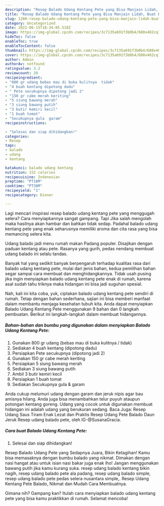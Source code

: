 ```yaml
---
description: "Resep Balado Udang Kentang Pete yang Bisa Manjain Lidah, Buat Buka Puasa Bikin Ngiler"
title: "Resep Balado Udang Kentang Pete yang Bisa Manjain Lidah, Buat Buka Puasa Bikin Ngiler"
slug: 1280-resep-balado-udang-kentang-pete-yang-bisa-manjain-lidah-buat-buka-puasa-bikin-ngiler
category: Uncategorized
date: 2022-06-15T18:34:05.518Z
image: https://img-global.cpcdn.com/recipes/3c7135a691f3b0b4/680x482cq70/balado-udang-kentang-pete-foto-resep-utama.jpg
hideToc: false
enableToc: true
enableTocContent: false
thumbnail: https://img-global.cpcdn.com/recipes/3c7135a691f3b0b4/680x482cq70/balado-udang-kentang-pete-foto-resep-utama.jpg
cover: https://img-global.cpcdn.com/recipes/3c7135a691f3b0b4/680x482cq70/balado-udang-kentang-pete-foto-resep-utama.jpg
author: Admin
authorAv: notfound
ratingvalue: 3.2
reviewcount: 20
recipeingredient:
- "800 gr udang bebas mau di buka kulitnya  tidak"
- "4 buah kentang dipotong dadu"
- " Pete secukupnya dipotong jadi 2"
- "150 gr cabe merah keriting"
- "5 siung bawang merah"
- "3 siung bawang putih"
- "3 butir kemiri kecil"
- "1 buah tomat"
- "Secukupnya gula  garam"
recipeinstructions:

- "Selesai dan siap dihidangkan!"
categories:
- Resep
tags:
- balado
- udang
- kentang

katakunci: balado udang kentang 
nutrition: 152 calories
recipecuisine: Indonesian
preptime: "PT18M"
cooktime: "PT38M"
recipeyield: "1"
recipecategory: Dinner

---
```



Lagi mencari inspirasi resep balado udang kentang pete yang menggugah selera? Cara menyiapkannya sangat gampang. Tapi Jika salah mengolah maka hasilnya akan hambar dan bahkan tidak sedap. Padahal balado udang kentang pete yang enak seharusnya memiliki aroma dan cita rasa yang bisa memancing selera kita.


Udang balado jadi menu rumah makan Padang populer. Disajikan dengan paduan kentang atau pete. Rasanya yang gurih, pedas nendang membuat udang balado ini selalu tandas.

Banyak hal yang sedikit banyak berpengaruh terhadap kualitas rasa dari balado udang kentang pete, mulai dari jenis bahan, kedua pemilihan bahan segar sampai cara membuat dan menghidangkannya. Tidak usah pusing jika ingin menyiapkan balado udang kentang pete enak di rumah, karena asal sudah tahu triknya maka hidangan ini bisa jadi suguhan spesial.


Nah, kali ini kita coba, yuk, ciptakan balado udang kentang pete sendiri di rumah. Tetap dengan bahan sederhana, sajian ini bisa memberi manfaat dalam membantu menjaga kesehatan tubuh kita. Anda dapat menyiapkan Balado Udang Kentang Pete menggunakan 9 bahan dan 0 langkah pembuatan. Berikut ini langkah-langkah dalam membuat hidangannya.

<!--inarticleads1-->

##### Bahan-bahan dan bumbu yang digunakan dalam menyiapkan Balado Udang Kentang Pete:

1. Gunakan 800 gr udang (bebas mau di buka kulitnya / tidak)
1. Sediakan 4 buah kentang (dipotong dadu)
1. Persiapkan  Pete secukupnya (dipotong jadi 2)
1. Gunakan 150 gr cabe merah keriting
1. Persiapkan 5 siung bawang merah
1. Sediakan 3 siung bawang putih
1. Ambil 3 butir kemiri kecil
1. Persiapkan 1 buah tomat
1. Sediakan Secukupnya gula &amp; garam


Anda cukup melumuri udang dengan garam dan jeruk nipis agar bau amisnya hilang. Anda juga bisa menambahkan telur puyuh ataupun potongan kentang goreng. Udang yang cocok untuk digunakan membuat hidangan ini adalah udang yang berukuran sedang. Baca Juga: Resep Udang Saus Tiram Enak Lezat dan Praktis Resep Udang Pete Balado Daun Jeruk⁣ Resep udang balado pete, oleh IG-@SusanaGracia. 

<!--inarticleads2-->

##### Cara buat Balado Udang Kentang Pete:


1. Selesai dan siap dihidangkan!

Resep Balado Udang Pete yang Sedapnya Juara, Bikin Ketagihan! Kamu bisa memasaknya dengan bumbu balado yang nikmat. Dimakan dengan nasi hangat atau untuk isian nasi bakar juga enak lho! Jangan menggunakan bawang putih jika kamu kurang suka. resep udang balado kentang bikin nagih, resep udang balado pete ala padang, resep udang balado simple, resep udang balado pete pedas selera nusantara simple,. Resep Udang Kentang Pete Balado, Nikmat dan Mudah Cara Membuatnya. 

Gimana nih? Gampang kan? Itulah cara menyiapkan balado udang kentang pete yang bisa kamu praktikkan di rumah. Selamat mencoba!
